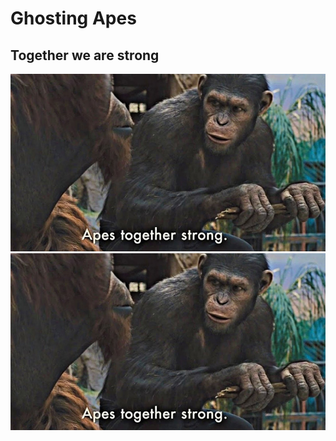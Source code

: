 # Ghosting Apes
## Together we are strong
![Together we are strong](./apes_together_strong.jpeg)
![Together We are Strong](https://github.com/Ghosting-Apes/.github/blob/main/profile/apes_together_strong.jpeg)
